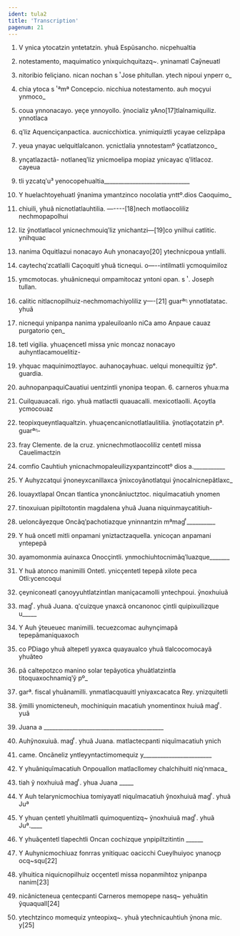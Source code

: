```yaml
---
ident: tula2
title: 'Transcription'
pagenum: 21
---
```

1. V ynica ytocatzin yntetatzin. yhuã Espũsancho. nicpehualtia
2. notestamento, maquimatico ynixquichquitazq~. yninamatl Caỹneuatl
3. nitoribio feliҫiano. nican nochan s ͭ Jose phitullan. ytech nipoui ynperr o_
4. chia ytoca s ͭ ªmª Concepcio. nicchiua notestamento. auh moҫyui ynmoco_
5. coua ynnonacayo. yeҫe ynnoyollo. ỹnocializ yAno[17]tlalnamiquiliz. ynnotlaca
6. qʹliz Aquenciҫanpactica. aucnicchixtica. ynimiquiztli ycayae celizpãpa
7. yeua ynayac uelquitlalcanon. ycnictlalia ynnotestamº ỹcatlatzonco_
8. ynҫatlazactã- notlaneqʹliz ynicmoelipa mopiaz ynicayac qʹlitlacoz. cayeua
9. tli yzcatqʹu³ yenocopehualtia______________________________
10. Y huelachtoyehuatl ỹnanima ymantzinco nocolatia ynttº.dios Caoquimo_
11. chiuili, yhuã nicnotlatlauhtilia. —----[18]nech motlaocoliliz nechmopapolhui
12. liz ỹnotlatlacol ynicnechmouiqʹliz ynichantzi—[19]co ynilhui catlitic. ynihquac
13. nanima Oquitlazui nonacayo Auh ynonacayo[20] ytechnicpoua yntlalli.
14. caytechqʹzcatlalli Caҫoquitl yhuã ticnequi. o—--intilmatli ycmoquimiloz
15. ymcmotocas. yhuãnicnequi ompamitocaz yntoni opan. s ͭ . Joseph tullan.
16. calitic nitlacnopilhuiz-nechmomachiyoliliz y—-[21] guarªᶯ ynnotlatatac. yhuã
17. nicnequi ynipanpa nanima ypaleuiloanlo niCa amo Anpaue cauaz purgatorio ҫen_
18. tetl vigilia. yhuaҫencetl missa ynic moncaz nonacayo auhyntlacamouelitiz-
19. yhquac maquinimoztlayoc. auhanoҫayhuac. uelqui monequiltiz ỹpᵉ. guardia.
20. auhnopanpaquiCauatiui uentzintli ynonipa teopan. 6. carneros yhua:ma
21. Cuilquauacali. rigo. yhuã matlactli quauacalli. mexicotlaolli. Aҫoytla ycmocouaz
22. teopixqueyntlaqualtzin. yhuaҫencanicnotlatlaulitilia. ỹnotlaҫotatzin pª. guarªᶯ-
23. fray Clemente. de la cruz. ynicnechmotlaocoliliz centetl missa Cauelimactzin
24. comfio Cauhtiuh ynicnachmopaleuilizyxpantzincottº dios a.___________
25. Y Auhyzcatqui ỹnoneyxcanillaxca ỹnixcoyãnotlatqui ỹnocalnicnepãtlaxc_
26. louayxtlapal Oncan tlantica ynoncãniuctztoc. niquĩmacatiuh ynomen 
27. tinoxuiuan pipiltotontin magdalena yhuã Juana niquinmaycatitiuh-
28. ueloncãyezque Oncãqʹpachotiazque yninnantzin mªmag ͩ__________
29. Y huã oncetl mitli onpamani yniztactzaquella. ynicoҫan anpamani yntepepã
30. ayamomonmia auinaxca Onocҫintli. ynmochiuhtocnimãqʹluazque_______
31. Y huã atonco manimilli Ontetl. ynicҫentetl tepepã xilote peca Otli:ycencoqui
32. ҫeyniconeatl ҫanoyyuhtlatzintlan maniҫacamolli yntechpoui. ỹnoxhuiuã
33. mag ͩ. yhuã Juana. qʹcuizque ynaxcã oncanonoc ҫintli quipixuilizque u_____

34. Y Auh ỹteueuec manimilli. tecuezcomac auhynҫimapã tepepãmaniquaxoch
35. co PDiago yhuã altepetl yyaxca quayaualco yhuã tlalcocomocayã yhuãteo
36. pã caltepotzco manino solar tepãyotica yhuãtlatzintla titoquaxochnamiqʹỹ pº_
37. garª. fiscal yhuãnamilli. ynmatlacquauitl yniyaxcacatca Rey. ynizquitetli
38. ỹmilli ynomicteneuh, mochiniquin macatiuh ynomentinox huiuã mag ͩ. yuã
39. Juana a __________________________________________
40. Auhỹnoxuiuã. mag ͩ. yhuã Juana. matlactecpanti niquĩmacatiuh ynich
41. came. Oncãneliz yntleyyntactimomequiz y________________________
42. Y  yhuãniquĩmacatiuh Onpouallon matlacllomey chalchihuitl niqʹnmaca_
43. tiah ỹ noxhuiuã mag ͩ. yhua Juana _____
44. Y Auh telarynicmochiua tomiyayatl niquĩmacatiuh ỹnoxhuiuã mag ͩ. yhuã Juª
45. Y yhuan ҫentetl yhuitilmatli quimoquentizq~ ỹnoxhuiuã mag ͩ. yhuã Juª.____
46. Y yhuãҫentetl tlapechtli Oncan cochizque ynpipiltzitintin ______
47. Y Auhynicmochiuaz fonrras ynitiquac oacicchi Cueylhuiyoc ynanoҫp ocq~squ[22]
48. ylhuitica niquicnopilhuiz ocҫentetl missa nopanmihtoz ynipanpa nanim[23]
49. nicãnicteneua ҫentecpanti Carneros memopepe nasq~ yehuãtin ỹquaquall[24]
50. ytechtzinco momequiz ynteopixq~. yhuã ytechnicauhtiuh ỹnona mic. y[25]     
